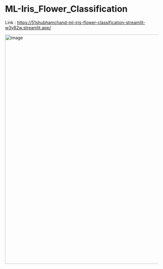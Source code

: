 # ML-Iris_Flower_Classification

Link : https://51shubhamchand-ml-iris-flower-classification-streamlit-w3y82w.streamlit.app/

<img width="753" alt="image" src="https://user-images.githubusercontent.com/36957216/210283122-8f4e25f7-b5e3-43de-9d0a-e3e5ca8ee713.png">
